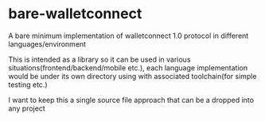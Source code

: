 # bare-walletconnect
A bare minimum implementation of walletconnect 1.0 protocol in different languages/environment

This is intended as a library so it can be used in various situations(frontend/backend/mobile etc.), each language implementation would be under its own directory using with associated toolchain(for simple testing etc.)

I want to keep this a single source file approach that can be a dropped into any project
